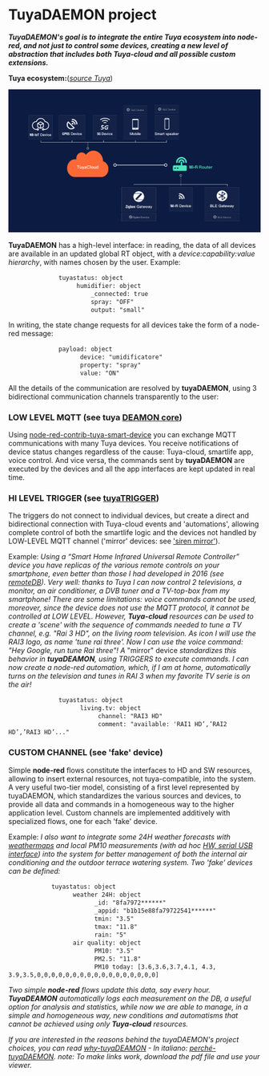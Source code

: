 # TuyaDAEMON project


_**TuyaDAEMON's goal is to integrate the entire Tuya ecosystem into node-red, and not just to control some devices, creating a new level of abstraction that includes both Tuya-cloud and all possible custom extensions.**_

**Tuya ecosystem:**([_source Tuya_](https://developer.tuya.com/en/docs/iot/open-api/platform-overview/solution-overview))

![](./pics/network_architecture.png)

**TuyaDAEMON** has a high-level interface: in reading, the data of all devices are available in an updated global RT object, with a _device:capability:value hierarchy_, with names chosen by the user.
Example:
````
              tuyastatus: object
                   humidifier: object
                       _connected: true
                       spray: "OFF"
                       output: "small"
````
In writing, the state change requests for all devices take the form of a node-red message:
````
              payload: object
                    device: "umidificatore"
                    property: "spray"
                    value: "ON"
````
All the details of the communication are resolved by **tuyaDAEMON**, using 3 bidirectional communication channels transparently to the user:

### LOW LEVEL MQTT (see tuya [DEAMON core](./tuyaDAEMON/README.md))

Using [node-red-contrib-tuya-smart-device](https://github.com/vinodsr/node-red-contrib-tuya-smart-device) you can exchange MQTT communications with many Tuya devices. You receive notifications of device status changes regardless of the cause: Tuya-cloud, smartlife app, voice control. And vice versa, the commands sent by **tuyaDAEMON** are executed by the devices and all the app interfaces are kept updated in real time. 

### HI LEVEL TRIGGER (see [tuyaTRIGGER](./tuyaTRIGGER/README.md))
The triggers do not connect to individual devices, but create a direct and bidirectional connection with Tuya-cloud events and 'automations', allowing complete control of both the smartlife logic and the devices not handled by LOW-LEVEL MQTT channel ('mirror' devices: see ['siren mirror'](./extra/siren%20mirror/README.md)).

  Example: _Using a “Smart Home Infrared Universal Remote Controller” device you have replicas of the various remote controls on your smartphone, even better than those I had developed in 2016 (see [remoteDB](https://github.com/msillano/remotesDB)). Very well: thanks to Tuya I can now control 2 televisions, a monitor, an air conditioner, a DVB tuner and a TV-top-box from my smartphone! There are some limitations: voice commands cannot be used, moreover, since the device does not use the MQTT protocol, it cannot be controlled at LOW LEVEL._
  _However, **Tuya-cloud** resources can be used to create a 'scene' with the sequence of commands needed to tune a TV channel, e.g. "Rai 3 HD", on the living room television. As  icon I will use the RAI3 logo, as name 'tune rai three'. Now I can use the voice command: "Hey Google, run tune Rai three"!_
  _A_ "mirror" device _standardizes this behavior in **tuyaDEAMON**, using TRIGGERS to execute commands. I can now create a node-red automation, which, if I am at home, automatically turns on the television and tunes in RAI 3 when my favorite TV serie is on the air!_
````  
              tuyastatus: object
                    living.tv: object
                         channel: "RAI3 HD"
                         comment: "available: 'RAI1 HD’,’RAI2 HD’,’RAI3 HD’..."
````
### CUSTOM CHANNEL (see 'fake' device)
Simple **node-red** flows constitute the interfaces to HD and SW resources, allowing to insert external resources, not tuya-compatible, into the system. A very useful two-tier model, consisting of a first level represented by tuyaDAEMON, which standardizes the various sources and devices, to provide all data and commands in a homogeneous way to the higher application level. Custom channels are implemented additively with specialized flows, one for each 'fake' device.

Example: _I also want to integrate some 24H weather forecasts with [weathermaps](https://openweathermap.org/) and local PM10 measurements (with ad hoc [HW, serial USB interface](https://www.banggood.com/search/pm2.5-pm10-detector-module-dust-sensor-2.8-inch-lcd.html)) into the system for better management of both the internal air conditioning and the outdoor terrace watering system. Two 'fake' devices can be defined:_ 
````
            tuyastatus: object
                  weather 24H: object
                        _id: "8fa7972******"
                        _appid: "b1b15e88fa79722541******"
                        tmin: "3.5"
                        tmax: "11.8"
                        rain: "5"
                  air quality: object
                        PM10: "3.5"
                        PM2.5: "11.8"
                        PM10 today: [3.6,3.6,3.7,4.1, 4.3, 3.9,3.5,0,0,0,0,0,0,0,0,0,0,0,0,0,0,0,0,0]
````

  _Two simple **node-red** flows update this data, say every hour._
  _**TuyaDEAMON** automatically logs each measurement on the DB, a useful option for analysis and statistics, while now we are able to manage, in a simple and homogeneous way, new conditions and automatisms that cannot be achieved using only **Tuya-cloud** resources._

_If you are interested in the reasons behind the tuyaDAEMON's project choices, you can read [why-tuyaDEAMON](why-tuyaDAEMON.pdf) - In italiano: [perché-tuyaDAEMON](perchè-tuyaDEAMON.pdf). note: To make links work, download the pdf file and use your viewer._

